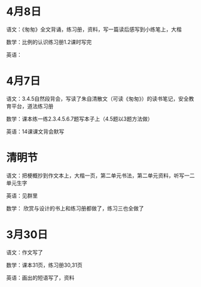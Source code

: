 # 4月8日

语文：《匆匆》全文背诵，练习册，资料，写一篇读后感写到小练笔上，大楷

数学：比例的认识练习册1.2课时写完

英语：

# 4月7日

语文：3.4.5自然段背会，写读了朱自清散文（可读《匆匆》）的读书笔记，安全教育平台，道法练习册

数学：课本练一练2.3.4.5.6.7题写本子上（4.5题以3题方法做）

英语：14课课文背会默写

# 清明节

语文：把梗概抄到作文本上，大楷一页，第二单元书法，第二单元资料，听写一二单元生字

英语：见群里

数学： 欣赏与设计的书上和练习册都做了，练习三也全做了

# 3月30日

语文：作文写了

数学：课本31页，练习册30,31页

英语：画出的短语写了，资料